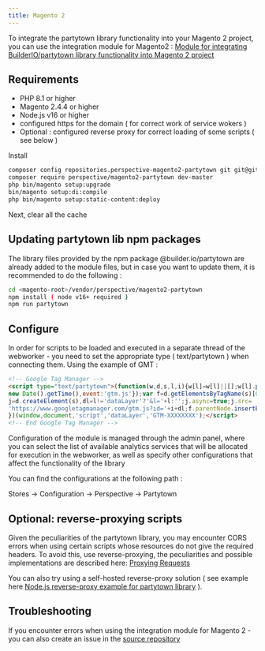 ```yaml
---
title: Magento 2
---
```


To integrate the partytown library functionality into your Magento 2 project, you can use the integration module for Magento2 :
<a href="https://github.com/rostilos/perspective-partytown">Module for integrating BuilderIO/partytown library functionality into Magento 2 project</a>

## Requirements
<ul>
 <li>PHP 8.1 or higher</li>
 <li>Magento 2.4.4 or higher</li>
 <li>Node.js v16 or higher</li>
 <li>configured https for the domain ( for correct work of service wokers )</li>
 <li>Optional : configured reverse proxy for correct loading of some scripts ( see below )</li>
</ul


## Install

```bash
composer config repositories.perspective-magento2-partytown git git@github.com:rostilos/perspective-partytown.git
composer require perspective/magento2-partytown dev-master
php bin/magento setup:upgrade
bin/magento setup:di:compile
php bin/magento setup:static-content:deploy
```
Next, clear all the cache

## Updating partytown lib npm packages

The library files provided by the npm package @builder.io/partytown are already added to the module files, but in case you want to update them, it is recommended to do the following :

```bash
cd <magento-root>/vendor/perspective/magento2-partytown
npm install ( node v16+ required )
npm run partytown
````

## Configure

In order for scripts to be loaded and executed in a separate thread of the webworker - you need to set the appropriate type ( text/partytown ) when connecting them. Using the example of GMT :

```html
<!-- Google Tag Manager -->
<script type="text/partytown">(function(w,d,s,l,i){w[l]=w[l]||[];w[l].push({'gtm.start':
new Date().getTime(),event:'gtm.js'});var f=d.getElementsByTagName(s)[0],
j=d.createElement(s),dl=l!='dataLayer'?'&l='+l:'';j.async=true;j.src=
'https://www.googletagmanager.com/gtm.js?id='+i+dl;f.parentNode.insertBefore(j,f);
})(window,document,'script','dataLayer','GTM-XXXXXXXX');</script>
<!-- End Google Tag Manager -->
```

Configuration of the module is managed through the admin panel, where you can select the list of available analytics services that will be allocated for execution in the webworker, as well as specify other configurations that affect the functionality of the library

You can find the configurations at the following path :

Stores -> Configuration -> Perspective -> Partytown

## Optional: reverse-proxying scripts

Given the peculiarities of the partytown library, you may encounter CORS errors when using certain scripts whose resources do not give the required headers. To avoid this, use reverse-proxying, the peculiarities and possible implementations are described here:
<a href="https://partytown.builder.io/proxying-requests">Proxying Requests</a>

You can also try using a self-hosted reverse-proxy solution 
( see example here <a href="https://github.com/rostilos/perspective-partytown/blob/2.0.0-alpha/docs/reverse-proxy.md">Node.js reverse-proxy example for partytown library</a> ).

## Troubleshooting
If you encounter errors when using the integration module for Magento 2 - you can also create an issue in the <a href="https://github.com/rostilos/perspective-partytown">source repository</a>